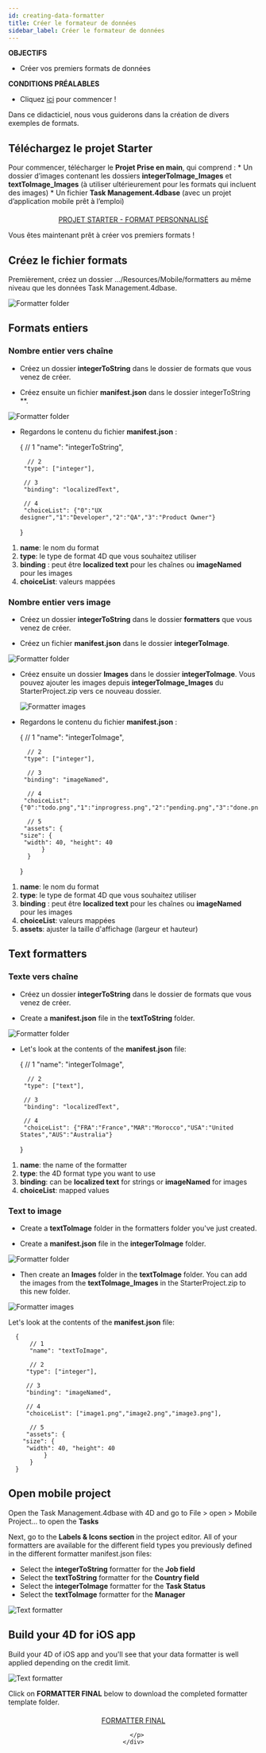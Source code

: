 ```yaml
---
id: creating-data-formatter
title: Créer le formateur de données
sidebar_label: Créer le formateur de données
---
```

<div class = "objectives"> 

**OBJECTIFS**

* Créer vos premiers formats de données</div> <div class = "prerequisites"> 

**CONDITIONS PRÉALABLES**

* Cliquez [ici](prerequisites.html) pour commencer !</div> 

Dans ce didacticiel, nous vous guiderons dans la création de divers exemples de formats.

## Téléchargez le projet Starter

Pour commencer, télécharger le **Projet Prise en main**, qui comprend : * Un dossier d’images contenant les dossiers **integerToImage_Images** et **textToImage_Images** (à utiliser ultérieurement pour les formats qui incluent des images) * Un fichier **Task Management.4dbase** (avec un projet d’application mobile prêt à l’emploi)

<div style="text-align: center; margin-top: 20px">
  <p>
    

<a class="button"
href="../assets/custom-formatter/CustomFormatterStarterProject.zip">PROJET STARTER - FORMAT PERSONNALISÉ</a>

  </p>
</div>

Vous êtes maintenant prêt à créer vos premiers formats !

## Créez le fichier formats

Premièrement, créez un dossier .../Resources/Mobile/formatters au même niveau que les données Task Management.4dbase.

![Formatter folder](assets/custom-formatter/formatter-folder.png)

## Formats entiers

### Nombre entier vers chaîne

* Créez un dossier **integerToString** dans le dossier de formats que vous venez de créer.

* Créez ensuite un fichier **manifest.json** dans le dossier </strong> integerToString **.</p></li> </ul> 
    
    ![Formatter folder](assets/custom-formatter/formatter-folder-integertostring.png)
    
    * Regardons le contenu du fichier **manifest.json** :
    
        {
            // 1
            "name": "integerToString",
        
            // 2
           "type": ["integer"],
        
           // 3
           "binding": "localizedText",
        
           // 4
           "choiceList": {"0":"UX designer","1":"Developer","2":"QA","3":"Product Owner"}
        }
        
    
    1. **name**: le nom du format
    2. **type**: le type de format 4D que vous souhaitez utiliser
    3. **binding** : peut être **localized text** pour les chaînes ou **imageNamed** pour les images
    4. **choiceList**: valeurs mappées
    
    ### Nombre entier vers image
    
    * Créez un dossier **integerToString** dans le dossier **formatters** que vous venez de créer.
    
    * Créez un fichier **manifest.json** dans le dossier **integerToImage**.
    
    ![Formatter folder](assets/custom-formatter/formatter-folder-integertoimage.png)
    
    * Créez ensuite un dossier **Images** dans le dossier **integerToImage**. Vous pouvez ajouter les images depuis **integerToImage_Images** du StarterProject.zip vers ce nouveau dossier.
        
        ![Formatter images](assets/custom-formatter/formatter-images-integertoimage.png)
    
    * Regardons le contenu du fichier **manifest.json** :
    
        {
            // 1
            "name": "integerToImage",
        
            // 2
           "type": ["integer"],
        
            // 3
           "binding": "imageNamed",
        
            // 4 
           "choiceList": {"0":"todo.png","1":"inprogress.png","2":"pending.png","3":"done.png"},
        
            // 5
           "assets": {
          "size": {
           "width": 40, "height": 40
                }
            }
        }
        
    
    1. **name**: le nom du format
    2. **type**: le type de format 4D que vous souhaitez utiliser 
    3. **binding** : peut être **localized text** pour les chaînes ou **imageNamed** pour les images
    4. **choiceList**: valeurs mappées
    5. **assets**: ajuster la taille d'affichage (largeur et hauteur)
    
    ## Text formatters
    
    ### Texte vers chaîne
    
    * Créez un dossier **integerToString** dans le dossier de formats que vous venez de créer.
    
    * Create a **manifest.json** file in the **textToString** folder.
    
    ![Formatter folder](assets/custom-formatter/formatter-folder-texttostring.png)
    
    * Let's look at the contents of the **manifest.json** file:
    
        {
            // 1
            "name": "integerToImage",
        
            // 2
           "type": ["text"],
        
           // 3
           "binding": "localizedText",
        
           // 4
           "choiceList": {"FRA":"France","MAR":"Morocco","USA":"United States","AUS":"Australia"}
        }
        
    
    1. **name**: the name of the formatter
    2. **type**: the 4D format type you want to use
    3. **binding**: can be **localized text** for strings or **imageNamed** for images
    4. **choiceList**: mapped values
    
    ### Text to image
    
    * Create a **textToImage** folder in the formatters folder you've just created.
    
    * Create a **manifest.json** file in the **integerToImage** folder.
    
    ![Formatter folder](assets/custom-formatter/formatter-folder-textToImage.png)
    
    * Then create an **Images** folder in the **textToImage** folder. You can add the images from the **textToImage_Images** in the StarterProject.zip to this new folder.
    
    ![Formatter images](assets/custom-formatter/formatter-images-textToImage.png)
    
    Let's look at the contents of the **manifest.json** file:
    
        {
            // 1
            "name": "textToImage",
        
            // 2
           "type": ["integer"],
        
           // 3
           "binding": "imageNamed",
        
           // 4
           "choiceList": ["image1.png","image2.png","image3.png"],
        
            // 5
           "assets": {
          "size": {
           "width": 40, "height": 40
                }
            }
        }
        
    
    ## Open mobile project
    
    Open the Task Management.4dbase with 4D and go to File > open > Mobile Project... to open the **Tasks**
    
    Next, go to the **Labels & Icons section** in the project editor. All of your formatters are available for the different field types you previously defined in the different formatter manifest.json files:
    
    * Select the **integerToString** formatter for the **Job field**
    * Select the **textToString** formatter for the **Country field**
    * Select the **integerToImage** formatter for the **Task Status**
    * Select the **textToImage** formatter for the **Manager**
    
    ![Text formatter](assets/custom-formatter/formatters-icons-&-labels.png)
    
    ## Build your 4D for iOS app
    
    Build your 4D of iOS app and you'll see that your data formatter is well applied depending on the credit limit.
    
    ![Text formatter](assets/custom-formatter/formatters-final-result.png)
    
    Click on **FORMATTER FINAL** below to download the completed formatter template folder.
    
    <div style="text-align: center; margin-top: 20px">
      <p>
        

<a class="button"
href="../assets/custom-formatter/CustomFormattersFinalProject.zip">FORMATTER FINAL</a>

      </p>
    </div>